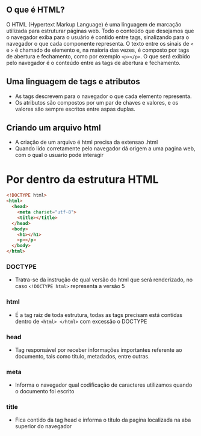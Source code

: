 ## O que é HTML?

O HTML (Hypertext Markup Language) é uma linguagem de marcação utilizada para estruturar páginas web. Todo o conteúdo que desejamos que o navegador exiba para o usuário é contido entre tags, sinalizando para o navegador o que cada componente representa. O texto entre os sinais de `<` e `>` é chamado de elemento e, na maioria das vezes, é composto por tags de abertura e fechamento, como por exemplo `<p></p>`. O que será exibido pelo navegador é o conteúdo entre as tags de abertura e fechamento.

## Uma linguagem de tags e atributos
- As tags descrevem para o navegador o que cada elemento representa.
- Os atributos são compostos por um par de chaves e valores, e os valores são sempre escritos entre aspas duplas.

## Criando um arquivo html
- A criação de um arquivo é html precisa da extensao .html
- Quando lido corretamente pelo navegador dá origem a uma pagina web, com o qual o usuario pode interagir

# Por dentro da estrutura HTML

```html
<!DOCTYPE html>
<html>
  <head>
    <meta charset="utf-8">
    <title></title>
  </head>
  <body>
    <h1></h1>
    <p></p>
  </body>
</html>
```
### DOCTYPE
  - Tratra-se da instrução de qual versão do html que será renderizado, no caso ```<!DOCTYPE html>``` representa a versão 5

### html
  - É a tag raiz de toda estrutura, todas as tags precisam está contidas dentro de ```<html> </html>``` com excessão o DOCTYPE

### head
- Tag responsável por receber informações importantes referente ao documento, tais como título, metadados, entre outras.

### meta 
  - Informa o navegador qual codificação de caracteres utilizamos quando o documento foi escrito

### title
  - Fica contido da tag head e informa o título da pagina localizada na aba superior do navegador



